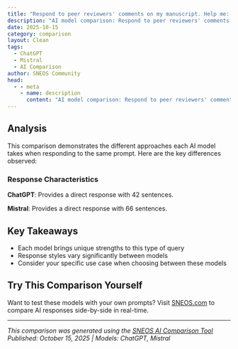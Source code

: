 ```yaml
---
title: "Respond to peer reviewers' comments on my manuscript. Help me: 1) Organize point-by-point response letter, 2) Address each comment professionally and thoroughly, 3) Revise manuscript accordingly with track changes, 4) Explain changes made in response letter, 5) Respectfully rebut unfair criticisms with evidence, 6) Thank reviewers appropriately"
description: "AI model comparison: Respond to peer reviewers' comments on my manuscript. Help me: 1) Organize point-by-point response l..."
date: 2025-10-15
category: comparison
layout: Clean
tags:
  - ChatGPT
  - Mistral
  - AI Comparison
author: SNEOS Community
head:
  - - meta
    - name: description
      content: "AI model comparison: Respond to peer reviewers' comments on my manuscript. Help me: 1) Organize point-by-point response letter, 2) Address ea..."
---
```


<ChatComparison
  title="Respond to peer reviewers' comments on my manuscript. Help me: 1) Organize point-by-point response letter, 2) Address each comment professionally and thoroughly, 3) Revise manuscript accordingly with track changes, 4) Explain changes made in response letter, 5) Respectfully rebut unfair criticisms with evidence, 6) Thank reviewers appropriately"
  prompt="Respond to peer reviewers' comments on my manuscript. Help me: 1) Organize point-by-point response letter, 2) Address each comment professionally and thoroughly, 3) Revise manuscript accordingly with track changes, 4) Explain changes made in response letter, 5) Respectfully rebut unfair criticisms with evidence, 6) Thank reviewers appropriately"
  :responses='{"ChatGPT": "Certainly! Here\u2019s a structured outline for creating a point-by-point response letter to peer reviewers. You can adapt specific details based on your manuscript and the comments you received.\n\n### Outline for Response to Reviewers\n\n**[Your Name]**  \n**[Your Institution]**  \n**[Email Address]**  \n**[Date]**  \n\n**Response to Reviewers\u2019 Comments on Manuscript ID [XXXX]**\n\nDear [Editor\u0027s Name],\n\nThank you for the opportunity to revise our manuscript titled \u201C[Title of Your Manuscript].\u201D We appreciate the constructive feedback provided by you and the reviewers, which has helped improve our work. Below, we address each of the reviewers\u0027 comments point by point.\n\n---\n\n### Response to Reviewer #1\n\n**Comment 1:** [Summarize Reviewer #1\u0027s comment.]\n\n**Response:**  \nWe appreciate this comment and have made the following revisions to address it: [Explain how you addressed the comment, including any changes made to the manuscript.]. For example, we revised Section [X] to provide more clarity on [specific aspect]. Please see lines [XX-YY] of the revised manuscript.\n\n---\n\n**Comment 2:** [Summarize Reviewer #1\u0027s comment.]\n\n**Response:**  \nThank you for raising this important point. We have revised [specific section] to include [details about what you added or changed]. This enhancement provides a clearer understanding of [relevant details]. The changes can be found in lines [XX-YY].\n\n---\n\n[Repeat for all comments from Reviewer #1.]\n\n---\n\n### Response to Reviewer #2\n\n**Comment 1:** [Summarize Reviewer #2\u0027s comment.]\n\n**Response:**  \nWe appreciate the reviewer\u2019s insights regarding [specific point]. In response, we have [describe what changes you made]. This change enhances [aspect of the manuscript], and you can find these updates in lines [XX-YY].\n\n---\n\n**Comment 2:** [Summarize Reviewer #2\u0027s comment.]\n\n**Response:**  \nWhile we understand the reviewer\u2019s concern about [specific criticism], we respectfully disagree due to [provide evidence or reasoning]. Nevertheless, we have clarified [specific point related to the criticism] in the revised manuscript (see lines [XX-YY]).\n\n---\n\n[Continue this format for all comments from Reviewer #2.]\n\n---\n\n### General Revisions\n\nWe have also made additional minor revisions throughout the manuscript for clarity and consistency, including [list any general changes not directly prompted by reviewer comments, if applicable]. \n\n---\n\n### Conclusion\n\nWe would like to extend our sincere gratitude to both reviewers for their thoughtful and insightful feedback that has significantly improved our manuscript. We hope that our revisions meet their expectations and we look forward to your favorable response.\n\nThank you for considering our revised manuscript.\n\nSincerely,  \n[Your Name]  \n[Corresponding Author]  \n[Your Institution]  \n\n---\n\n### Additional Tips:\n\n1. **Track Changes:** As you revise the manuscript, enable \u0022Track Changes\u0022 in your word processor. This will allow the reviewers to see exactly what changes have been made in response to their comments.\n\n2. **Detailed Changes:** In your response letter, be specific about what you changed and why. This shows reviewers that you took their feedback seriously.\n\n3. **Evidence for Rebuttals:** If you are rebutting a comment, ensure that you back it up with references or data from your manuscript or the literature.\n\n4. **Professional Tone:** Maintain a respectful and professional tone, especially when rebutting critiques.\n\n5. **Gratitude:** Always thank the reviewers for their time and effort, as this sets a positive tone and shows humility.\n\nFeel free to fill in the specific details related to your manuscript, and let me know if you need help with specific comments or additional sections!", "Mistral": "Certainly! Here\u2019s a step-by-step guide to help you organize and respond to peer reviewers\u0027 comments on your manuscript:\n\n### 1. Organize Point-by-Point Response Letter\n\n**Structure of the Response Letter:**\n\n1. **Introduction:**\n   - Thank the reviewers for their time and valuable feedback.\n   - Briefly summarize the main changes made based on their comments.\n\n2. **Point-by-Point Responses:**\n   - List each reviewer\u2019s comment.\n   - Provide a detailed response to each comment.\n   - Indicate the specific changes made in the manuscript.\n   - Reference the page and line numbers where changes were made.\n\n3. **Conclusion:**\n   - Thank the reviewers again.\n   - Express your willingness to make further revisions if necessary.\n\n### 2. Address Each Comment Professionally and Thoroughly\n\n**Example Format:**\n\n**Reviewer 1:**\n\n**Comment 1:**\n\u0022The introduction lacks clarity and does not clearly state the research question.\u0022\n\n**Response:**\n\u0022Thank you for pointing this out. We have revised the introduction to clearly state the research question and provide a more coherent background. Specifically, we have added a paragraph on page 2, lines 34-40, that outlines the research question and its significance.\u0022\n\n**Comment 2:**\n\u0022The methodology section is missing details on the sample size and selection criteria.\u0022\n\n**Response:**\n\u0022We appreciate your feedback. We have now included detailed information on the sample size and selection criteria in the methodology section. This can be found on page 4, lines 78-85.\u0022\n\n### 3. Revise Manuscript Accordingly with Track Changes\n\n- Use the \u0022Track Changes\u0022 feature in your word processor to highlight all the changes made.\n- Ensure that each change is clearly marked and easily identifiable.\n\n### 4. Explain Changes Made in Response Letter\n\n**Example:**\n\n**Reviewer 2:**\n\n**Comment 1:**\n\u0022The results section is too lengthy and could be more concise.\u0022\n\n**Response:**\n\u0022Thank you for your suggestion. We have streamlined the results section by removing redundant information and focusing on the key findings. Specifically, we have condensed the text on pages 6-7 and removed unnecessary details. The revised section now provides a clearer and more concise presentation of our results.\u0022\n\n### 5. Respectfully Rebut Unfair Criticisms with Evidence\n\n**Example:**\n\n**Reviewer 3:**\n\n**Comment 1:**\n\u0022The statistical analysis seems flawed and does not support the conclusions.\u0022\n\n**Response:**\n\u0022We respectfully disagree with this assessment. The statistical methods used are standard in our field and have been validated by previous studies. We have included additional references to support our methodology on page 5, lines 90-95. Furthermore, we have re-run the analyses to ensure accuracy and have included the detailed results in the supplementary materials.\u0022\n\n### 6. Thank Reviewers Appropriately\n\n**Conclusion:**\n\n\u0022We would like to thank all the reviewers for their constructive feedback and suggestions. Your insights have significantly improved the quality of our manuscript. We are grateful for your time and expertise and are open to any further revisions that may be necessary.\u0022\n\n### Sample Response Letter\n\n**Dear Editor,**\n\nThank you for the opportunity to revise our manuscript. We appreciate the valuable feedback provided by the reviewers, which has helped us improve the clarity and rigor of our work. Below, we address each comment point-by-point and describe the changes made in response.\n\n**Reviewer 1:**\n\n**Comment 1:**\n\u0022The introduction lacks clarity and does not clearly state the research question.\u0022\n\n**Response:**\nThank you for pointing this out. We have revised the introduction to clearly state the research question and provide a more coherent background. Specifically, we have added a paragraph on page 2, lines 34-40, that outlines the research question and its significance.\n\n**Comment 2:**\n\u0022The methodology section is missing details on the sample size and selection criteria.\u0022\n\n**Response:**\nWe appreciate your feedback. We have now included detailed information on the sample size and selection criteria in the methodology section. This can be found on page 4, lines 78-85.\n\n**Reviewer 2:**\n\n**Comment 1:**\n\u0022The results section is too lengthy and could be more concise.\u0022\n\n**Response:**\nThank you for your suggestion. We have streamlined the results section by removing redundant information and focusing on the key findings. Specifically, we have condensed the text on pages 6-7 and removed unnecessary details. The revised section now provides a clearer and more concise presentation of our results.\n\n**Reviewer 3:**\n\n**Comment 1:**\n\u0022The statistical analysis seems flawed and does not support the conclusions.\u0022\n\n**Response:**\nWe respectfully disagree with this assessment. The statistical methods used are standard in our field and have been validated by previous studies. We have included additional references to support our methodology on page 5, lines 90-95. Furthermore, we have re-run the analyses to ensure accuracy and have included the detailed results in the supplementary materials.\n\nWe would like to thank all the reviewers for their constructive feedback and suggestions. Your insights have significantly improved the quality of our manuscript. We are grateful for your time and expertise and are open to any further revisions that may be necessary.\n\nSincerely,\n\n[Your Name]\n\n---\n\nBy following this structured approach, you can ensure that your responses are thorough, professional, and respectful, while also making the necessary revisions to your manuscript."}' published-date="{DateTime.UtcNow:HH:mm}"
/>

## Analysis

This comparison demonstrates the different approaches each AI model takes when responding to the same prompt. Here are the key differences observed:

### Response Characteristics

**ChatGPT**: Provides a direct response with 42 sentences. 

**Mistral**: Provides a direct response with 66 sentences. 

## Key Takeaways

- Each model brings unique strengths to this type of query
- Response styles vary significantly between models
- Consider your specific use case when choosing between these models

## Try This Comparison Yourself

Want to test these models with your own prompts? Visit [SNEOS.com](https://sneos.com) to compare AI responses side-by-side in real-time.

---

*This comparison was generated using the [SNEOS AI Comparison Tool](https://sneos.com)*
*Published: October 15, 2025 | Models: ChatGPT, Mistral*
